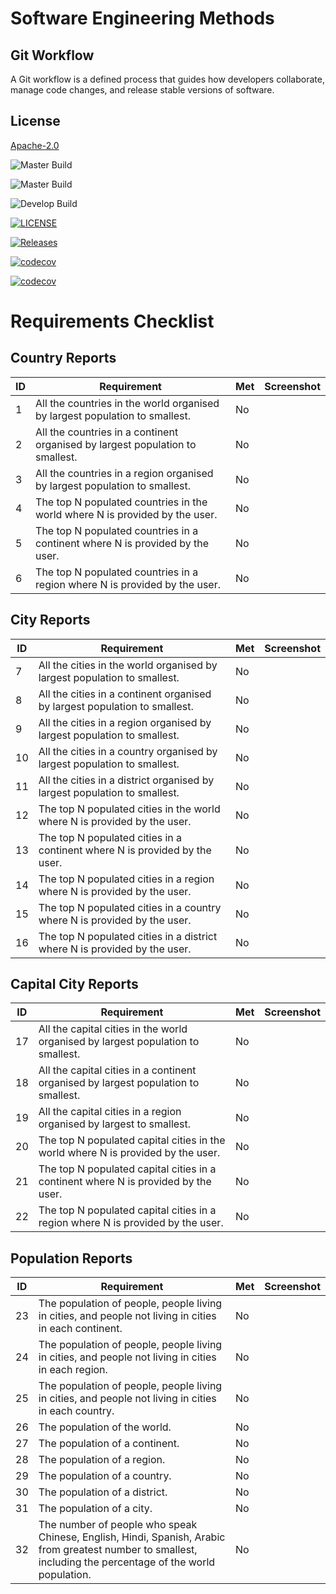 # Software Engineering Methods

## Git Workflow

A Git workflow is a defined process that guides how developers collaborate, manage code changes, and release stable versions of software.

## License

[Apache-2.0](https://www.apache.org/licenses/LICENSE-2.0)

![Master Build](https://github.com/myo-papa-kyaw/Group1DevopsCoursework/actions/workflows/main.yml/badge.svg?branch=master&style=flat-square&label=Master%20Build)

![Master Build](https://img.shields.io/github/actions/workflow/status/myo-papa-kyaw/Group1DevopsCoursework/main.yml?branch=master&style=flat-square&label=Master%20Build)

![Develop Build](https://img.shields.io/github/actions/workflow/status/myo-papa-kyaw/Group1DevopsCoursework/main.yml?branch=master&style=flat-square&label=Develop%20Build)

[![LICENSE](https://img.shields.io/github/license/myo-papa-kyaw/Group1DevopsCoursework.svg?style=flat-square)](https://github.com/myo-papa-kyaw/sem/blob/master/LICENSE)

[![Releases](https://img.shields.io/github/release/myo-papa-kyaw/Group1DevopsCoursework/all.svg?style=flat-square)](https://github.com/myo-papa-kyaw/sem/releases)

[![codecov](https://codecov.io/github/myo-papa-kyaw/Group1DevOpsCoursework/branch/master/graph/badge.svg?token=CRC7UAM7HH)](https://codecov.io/github/myo-papa-kyaw/Group1DevOpsCoursework)


[![codecov](https://codecov.io/github/myo-papa-kyaw/Group1DevOpsCoursework/branch/master/graph/badge.svg?token=CRC7UAM7HH)](https://codecov.io/github/myo-papa-kyaw/Group1DevOpsCoursework)


# Requirements Checklist

## Country Reports
| ID | Requirement | Met | Screenshot |
|---|-------------|-----|------------|
| 1 | All the countries in the world organised by largest population to smallest. | No | |
| 2 | All the countries in a continent organised by largest population to smallest. | No | |
| 3 | All the countries in a region organised by largest population to smallest. | No | |
| 4 | The top N populated countries in the world where N is provided by the user. | No | |
| 5 | The top N populated countries in a continent where N is provided by the user. | No | |
| 6 | The top N populated countries in a region where N is provided by the user. | No | |

## City Reports
| ID | Requirement | Met | Screenshot |
|---|-------------|-----|------------|
| 7 | All the cities in the world organised by largest population to smallest. | No | |
| 8 | All the cities in a continent organised by largest population to smallest. | No | |
| 9 | All the cities in a region organised by largest population to smallest. | No | |
| 10 | All the cities in a country organised by largest population to smallest. | No | |
| 11 | All the cities in a district organised by largest population to smallest. | No | |
| 12 | The top N populated cities in the world where N is provided by the user. | No | |
| 13 | The top N populated cities in a continent where N is provided by the user. | No | |
| 14 | The top N populated cities in a region where N is provided by the user. | No | |
| 15 | The top N populated cities in a country where N is provided by the user. | No | |
| 16 | The top N populated cities in a district where N is provided by the user. | No | |

## Capital City Reports
| ID | Requirement | Met | Screenshot |
|---|-------------|-----|------------|
| 17 | All the capital cities in the world organised by largest population to smallest. | No | |
| 18 | All the capital cities in a continent organised by largest population to smallest. | No | |
| 19 | All the capital cities in a region organised by largest to smallest. | No | |
| 20 | The top N populated capital cities in the world where N is provided by the user. | No | |
| 21 | The top N populated capital cities in a continent where N is provided by the user. | No | |
| 22 | The top N populated capital cities in a region where N is provided by the user. | No | |

## Population Reports
| ID | Requirement | Met | Screenshot |
|---|-------------|-----|------------|
| 23 | The population of people, people living in cities, and people not living in cities in each continent. | No | |
| 24 | The population of people, people living in cities, and people not living in cities in each region. | No | |
| 25 | The population of people, people living in cities, and people not living in cities in each country. | No | |
| 26 | The population of the world. | No | |
| 27 | The population of a continent. | No | |
| 28 | The population of a region. | No | |
| 29 | The population of a country. | No | |
| 30 | The population of a district. | No | |
| 31 | The population of a city. | No | |
| 32 | The number of people who speak Chinese, English, Hindi, Spanish, Arabic from greatest number to smallest, including the percentage of the world population. | No | |

